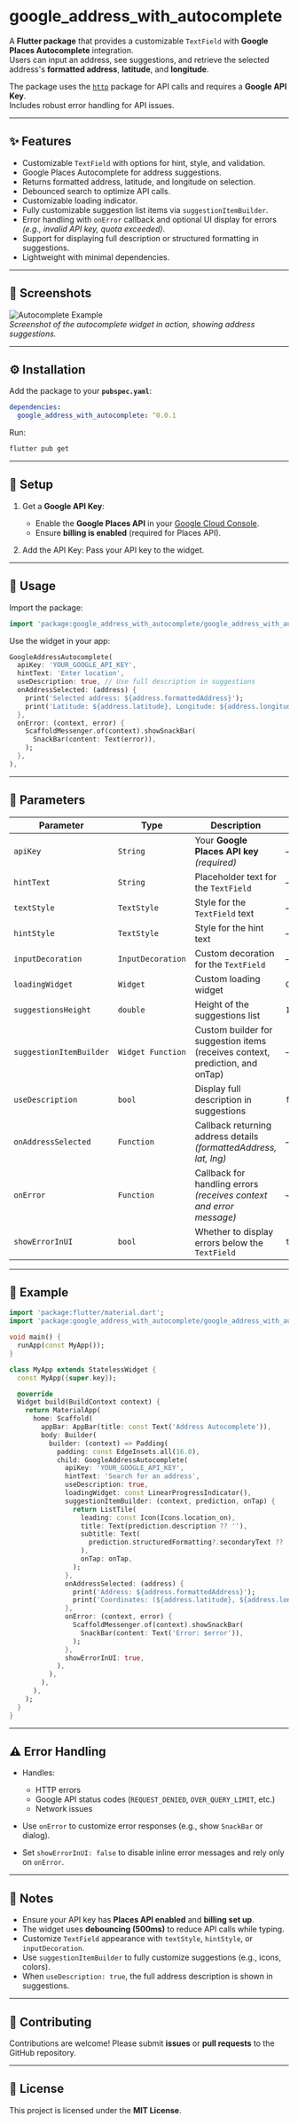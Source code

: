 
# google_address_with_autocomplete

A **Flutter package** that provides a customizable `TextField` with **Google Places Autocomplete** integration.  
Users can input an address, see suggestions, and retrieve the selected address's **formatted address**, **latitude**, and **longitude**.  

The package uses the [`http`](https://pub.dev/packages/http) package for API calls and requires a **Google API Key**.  
Includes robust error handling for API issues.

---

## ✨ Features
- Customizable `TextField` with options for hint, style, and validation.
- Google Places Autocomplete for address suggestions.
- Returns formatted address, latitude, and longitude on selection.
- Debounced search to optimize API calls.
- Customizable loading indicator.
- Fully customizable suggestion list items via `suggestionItemBuilder`.
- Error handling with `onError` callback and optional UI display for errors  
  *(e.g., invalid API key, quota exceeded)*.
- Support for displaying full description or structured formatting in suggestions.
- Lightweight with minimal dependencies.

---

## 📸 Screenshots
![Autocomplete Example](https://asset.cloudinary.com/ducx7nije/5ef7bd5d4ee1a8c424e2c63569f32473)  
*Screenshot of the autocomplete widget in action, showing address suggestions.*

---

## ⚙️ Installation
Add the package to your **`pubspec.yaml`**:
```yaml
dependencies:
  google_address_with_autocomplete: ^0.0.1
````

Run:

```bash
flutter pub get
```

---

## 🔑 Setup

1. Get a **Google API Key**:

   * Enable the **Google Places API** in your [Google Cloud Console](https://console.cloud.google.com/).
   * Ensure **billing is enabled** (required for Places API).

2. Add the API Key:
   Pass your API key to the widget.

---

## 🚀 Usage

Import the package:

```dart
import 'package:google_address_with_autocomplete/google_address_with_autocomplete.dart';
```

Use the widget in your app:

```dart
GoogleAddressAutocomplete(
  apiKey: 'YOUR_GOOGLE_API_KEY',
  hintText: 'Enter location',
  useDescription: true, // Use full description in suggestions
  onAddressSelected: (address) {
    print('Selected address: ${address.formattedAddress}');
    print('Latitude: ${address.latitude}, Longitude: ${address.longitude}');
  },
  onError: (context, error) {
    ScaffoldMessenger.of(context).showSnackBar(
      SnackBar(content: Text(error)),
    );
  },
),
```

---

## 🔧 Parameters

| Parameter               | Type              | Description                                                                   | Default                     |
| ----------------------- | ----------------- | ----------------------------------------------------------------------------- | --------------------------- |
| `apiKey`                | `String`          | Your **Google Places API key** *(required)*                                   | —                           |
| `hintText`              | `String`          | Placeholder text for the `TextField`                                          | —                           |
| `textStyle`             | `TextStyle`       | Style for the `TextField` text                                                | —                           |
| `hintStyle`             | `TextStyle`       | Style for the hint text                                                       | —                           |
| `inputDecoration`       | `InputDecoration` | Custom decoration for the `TextField`                                         | —                           |
| `loadingWidget`         | `Widget`          | Custom loading widget                                                         | `CircularProgressIndicator` |
| `suggestionsHeight`     | `double`          | Height of the suggestions list                                                | `150.0`                     |
| `suggestionItemBuilder` | `Widget Function` | Custom builder for suggestion items (receives context, prediction, and onTap) | —                           |
| `useDescription`        | `bool`            | Display full description in suggestions                                       | `false`                     |
| `onAddressSelected`     | `Function`        | Callback returning address details *(formattedAddress, lat, lng)*             | —                           |
| `onError`               | `Function`        | Callback for handling errors *(receives context and error message)*           | —                           |
| `showErrorInUI`         | `bool`            | Whether to display errors below the `TextField`                               | `true`                      |

---

## 📖 Example

```dart
import 'package:flutter/material.dart';
import 'package:google_address_with_autocomplete/google_address_with_autocomplete.dart';

void main() {
  runApp(const MyApp());
}

class MyApp extends StatelessWidget {
  const MyApp({super.key});

  @override
  Widget build(BuildContext context) {
    return MaterialApp(
      home: Scaffold(
        appBar: AppBar(title: const Text('Address Autocomplete')),
        body: Builder(
          builder: (context) => Padding(
            padding: const EdgeInsets.all(16.0),
            child: GoogleAddressAutocomplete(
              apiKey: 'YOUR_GOOGLE_API_KEY',
              hintText: 'Search for an address',
              useDescription: true,
              loadingWidget: const LinearProgressIndicator(),
              suggestionItemBuilder: (context, prediction, onTap) {
                return ListTile(
                  leading: const Icon(Icons.location_on),
                  title: Text(prediction.description ?? ''),
                  subtitle: Text(
                    prediction.structuredFormatting?.secondaryText ?? '',
                  ),
                  onTap: onTap,
                );
              },
              onAddressSelected: (address) {
                print('Address: ${address.formattedAddress}');
                print('Coordinates: (${address.latitude}, ${address.longitude})');
              },
              onError: (context, error) {
                ScaffoldMessenger.of(context).showSnackBar(
                  SnackBar(content: Text('Error: $error')),
                );
              },
              showErrorInUI: true,
            ),
          ),
        ),
      ),
    );
  }
}
```

---

## ⚠️ Error Handling

* Handles:

  * HTTP errors
  * Google API status codes (`REQUEST_DENIED`, `OVER_QUERY_LIMIT`, etc.)
  * Network issues
* Use `onError` to customize error responses (e.g., show `SnackBar` or dialog).
* Set `showErrorInUI: false` to disable inline error messages and rely only on `onError`.

---

## 📝 Notes

* Ensure your API key has **Places API enabled** and **billing set up**.
* The widget uses **debouncing (500ms)** to reduce API calls while typing.
* Customize `TextField` appearance with `textStyle`, `hintStyle`, or `inputDecoration`.
* Use `suggestionItemBuilder` to fully customize suggestions (e.g., icons, colors).
* When `useDescription: true`, the full address description is shown in suggestions.

---

## 🤝 Contributing

Contributions are welcome!
Please submit **issues** or **pull requests** to the GitHub repository.

---

## 📄 License

This project is licensed under the **MIT License**.

